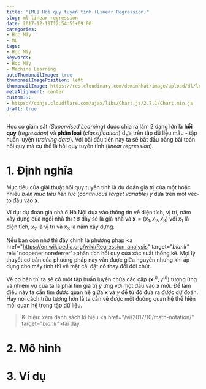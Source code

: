 ```yaml
---
title: "[ML] Hồi quy tuyến tính (Linear Regression)"
slug: ml-linear-regression
date: 2017-12-19T12:54:51+09:00
categories:
- Học Máy
- ML
tags:
- Học Máy
keywords:
- Học Máy
- Machine Learning
autoThumbnailImage: true
thumbnailImagePosition: left
thumbnailImage: https://res.cloudinary.com/dominhhai/image/upload/dl/logo.png
metaAlignment: center
customJS:
- https://cdnjs.cloudflare.com/ajax/libs/Chart.js/2.7.1/Chart.min.js
draft: true
---
```

Học có giám sát (*Supervised Learning*) được chia ra làm 2 dạng lớn là **hồi quy** (*regression*) và **phân loại** (*classification*) dựa trên tập dữ liệu mẫu - tập huấn luyện (*training data*). Với bài đầu tiên này ta sẽ bắt đầu bằng bài toán hồi quy mà cụ thể là hồi quy tuyến tính (*linear regression*).
<!--more-->

<!--toc-->

# 1. Định nghĩa
Mục tiêu của giải thuật hồi quy tuyến tính là dự đoán giá trị của một hoặc nhiều *biến mục tiêu liên tục* (*continuous target variable*) $y$ dựa trên một véc-to đầu vào $\mathbf{x}$.

Ví dụ: dự đoán giá nhà ở Hà Nội dựa vào thông tin về diện tích, vị trí, năm xây dựng của ngôi nhà thì $t$ ở đây sẽ là giá nhà và $\mathbf{x}=(x_1,x_2,x_3)$ với $x_1$ là diện tích, $x_2$ là vị trí và $x_3$ là năm xây dựng.

Nếu bạn còn nhớ thì đây chính là phương pháp <a href="https://en.wikipedia.org/wiki/Regression_analysis" target="_blank"_ rel="noopener noreferrer">phân tích hồi quy</a> của xác suất thống kê. Mọi lý thuyết cơ bản của phương pháp này vẫn được giữa nguyên nhưng khi áp dụng cho máy tính thì về mặt cài đặt có thay đổi đôi chút.

Về cơ bản thì ta sẽ có một tập huấn luyện chứa các cặp $(\mathbf{x}^{(i)},y^{(i)})$ tương ứng và nhiệm vụ của ta là phải tìm giá trị $\hat{y}$ ứng với một đầu vào $\mathbf{x}$ mới. Để làm điều này ta cần tìm được quan hệ giữa $\mathbf{x}$ và $y$ để từ đó đưa ra được dự đoán. Hay nói cách trừu tượng hơn là ta cần vẽ được một đường quan hệ thể hiện mối quan hệ trong tập dữ liệu.

<canvas id="ex1"></canvas>

> Kí hiệu: xem danh sách kí hiệu <a href="/vi/2017/10/math-notation/" target="_blank"_>tại đây</a>.

# 2. Mô hình

# 3. Ví dụ

<script>
function fnMain() {
  var opts = {
    title: {
      display: true,
      position: 'bottom',
      text: 'Hình 1. Quan hệ y=4x+3'
    },
    scales: {
      xAxes: [{
        scaleLabel: {
          display: true,
          labelString: 'x'
        }
      }],
      yAxes: [{
        ticks: {
          beginAtZero:true
        },
        scaleLabel: {
          display: true,
          labelString: 'p(x)'
        }
      }]
    }
  };
  // ex1: PMF
  new Chart('ex1', {
    type: 'bar',
    data: {
      labels: [0, 1, 2, 3, 4, 5, 6, 7, 8, 9, 10, 11, 12],
      datasets: [{
        label: 'PMF Example 1',
        data: [0, 1/36, 2/36, 3/36, 4/36, 5/36, 6/36, 5/36, 4/36, 3/36, 2/36, 1/36, 0],
        backgroundColor: 'rgba(54, 162, 235, 0.2)',
        borderColor: 'rgba(54, 162, 235, 1)',
        borderWidth: 1
      }]
    },
    options: opts
  });
}
</script>
